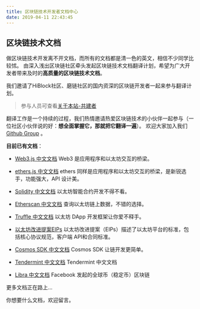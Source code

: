```yaml
---
title: 区块链技术开发者文档中心
date: 2019-04-11 22:43:45
---
```


## 区块链技术文档

做区块链技术开发离不开文档，而所有的文档都是清一色的英文，相信不少同学比较怵。
由深入浅出区块链社区牵头发起区块链技术文档翻译计划，希望为广大开发者带来及时的**高质量的区块链技术文档**。

我们邀请了HiBlock社区、磨链社区的国内资深的区块链开发者一起来参与翻译计划。

> 参与人员可查看[关于本站-共建者](https://learnblockchain.cn/about/)

翻译工作是一个持续的过程，我们热情邀请热爱区块链技术的小伙伴一起参与（一位社区小伙伴说的好：**想全面掌握它，那就把它翻译一遍**）。
欢迎大家加入我们 [Github Group](https://github.com/lbc-team) 。

**目前已有文档**：

  * [Web3.js 中文文档](https://learnblockchain.cn/docs/web3js-0.2x/)
    Web3 是应用程序和以太坊交互的桥梁。

  * [ethers.js 中文文档](https://learnblockchain.cn/docs/ethers.js/)
    ethers 同样是应用程序和以太坊交互的桥梁，是新锐选手，功能强大，API 设计美。

  * [Solidity 中文文档](https://learnblockchain.cn/docs/solidity/)
    以太坊智能合约开发不得不看。

  * [Etherscan 中文文档](https://learnblockchain.cn/docs/etherscan/)
    查询以太坊链上数据，不错的选择。

  * [Truffle 中文文档](https://learnblockchain.cn/docs/truffle/)
    以太坊 DApp 开发框架让你爱不释手。
    
  * [以太坊改进提案EIPs](https://learnblockchain.cn/docs/eips/)
     以太坊改进提案（EIPs）描述了以太坊平台的标准，包括核心协议规范，客户端 API和合同标准。

  * [Cosmos SDK 中文文档](https://learnblockchain.cn/docs/cosmos/)
   Cosmos SDK 让链开发更简单。 

  * [Tendermint 中文文档](https://learnblockchain.cn/docs/tendermint/)
   Tendermint 中文文档

  * [Libra 中文文档](https://learnblockchain.cn/docs/libra/docs/welcome-to-libra/)
   Facebook 发起的全球币（稳定币）区块链

更多文档正在路上...

你想要什么文档，欢迎留言。



